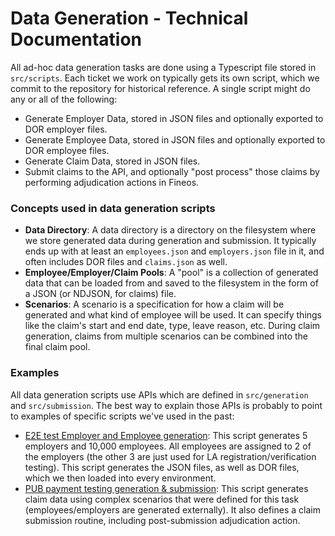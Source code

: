 Data Generation - Technical Documentation
========================================

All ad-hoc data generation tasks are done using a Typescript file stored in `src/scripts`.  Each ticket we work on typically gets its own script, which we commit to the repository for historical reference.  A single script might do any or all of the following:

* Generate Employer Data, stored in JSON files and optionally exported to DOR employer files.
* Generate Employee Data, stored in JSON files and optionally exported to DOR employee files.
* Generate Claim Data, stored in JSON files.
* Submit claims to the API, and optionally "post process" those claims by performing adjudication actions in Fineos.

### Concepts used in data generation scripts

* **Data Directory**: A data directory is a directory on the filesystem where we store generated data during generation and submission. It typically ends up with at least an `employees.json` and `employers.json` file in it, and often includes DOR files and `claims.json` as well.
* **Employee/Employer/Claim Pools**: A "pool" is a collection of generated data that can be loaded from and saved to the filesystem in the form of a JSON (or NDJSON, for claims) file.
* **Scenarios**: A scenario is a specification for how a claim will be generated and what kind of employee will be used. It can specify things like the claim's start and end date, type, leave reason, etc. During claim generation, claims from multiple scenarios can be combined into the final claim pool.

### Examples
All data generation scripts use APIs which are defined in `src/generation` and `src/submission`. The best way to explain those APIs is probably to point to examples of specific scripts we've used in the past:

* [E2E test Employer and Employee generation](../src/scripts/2021-04-08-e2e-employees.ts): This script generates 5 employers and 10,000 employees. All employees are assigned to 2 of the employers (the other 3 are just used for LA registration/verification testing). This script generates the JSON files, as well as DOR files, which we then loaded into every environment.
* [PUB payment testing generation & submission](../src/scripts/2021-04-02-payments.ts): This script generates claim data using complex scenarios that were defined for this task (employees/employers are generated externally).  It also defines a claim submission routine, including post-submission adjudication action.
